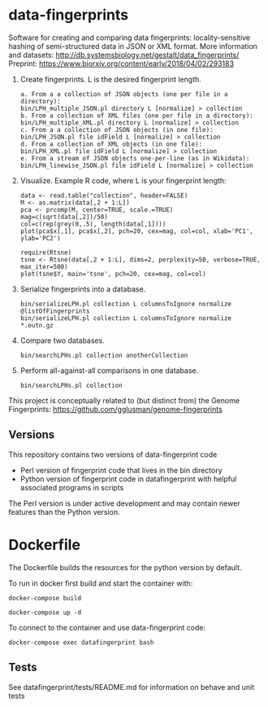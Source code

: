 # data-fingerprints
Software for creating and comparing data fingerprints: locality-sensitive hashing of semi-structured data in JSON or XML format.
More information and datasets: http://db.systemsbiology.net/gestalt/data_fingerprints/
Preprint: https://www.biorxiv.org/content/early/2018/04/02/293183

1. Create fingerprints. L is the desired fingerprint length.
	```
	a. From a a collection of JSON objects (one per file in a directory):
	bin/LPH_multiple_JSON.pl directory L [normalize] > collection
	b. From a collection of XML files (one per file in a directory):
	bin/LPH_multiple_XML.pl directory L [normalize] > collection
	c. From a a collection of JSON objects (in one file):
	bin/LPH_JSON.pl file idField L [normalize] > collection
	d. From a collection of XML objects (in one file):
	bin/LPH_XML.pl file idField L [normalize] > collection
	e. From a stream of JSON objects one-per-line (as in Wikidata):
	bin/LPH_linewise_JSON.pl file idField L [normalize] > collection
	```

2. Visualize. Example R code, where L is your fingerprint length:
	```
	data <- read.table("collection", header=FALSE)
	M <- as.matrix(data[,2 + 1:L])
	pca <- prcomp(M, center=TRUE, scale.=TRUE)
	mag=c(sqrt(data[,2])/50)
	col=c(rep(grey(0,.5), length(data[,1])))
	plot(pca$x[,1], pca$x[,2], pch=20, cex=mag, col=col, xlab='PC1', ylab='PC2')

	require(Rtsne)
	tsne <- Rtsne(data[,2 + 1:L], dims=2, perplexity=50, verbose=TRUE, max_iter=500)
	plot(tsne$Y, main='tsne', pch=20, cex=mag, col=col)
	```

3. Serialize fingerprints into a database.
	```
	bin/serializeLPH.pl collection L columnsToIgnore normalize @listOfFingerprints
	bin/serializeLPH.pl collection L columnsToIgnore normalize *.outn.gz
	```

4. Compare two databases.
	```
	bin/searchLPHs.pl collection anotherCollection
	```

5. Perform all-against-all comparisons in one database.
	```
	bin/searchLPHs.pl collection
	```

This project is conceptually related to (but distinct from) the Genome Fingerprints: https://github.com/gglusman/genome-fingerprints

## Versions

This repository contains two versions of data-fingerprint code
- Perl version of fingerprint code that lives in the bin directory
- Python version of fingerprint code in datafingerprint with helpful associated programs in scripts

The Perl version is under active development and may contain newer features than the Python version.

# Dockerfile

The Dockerfile builds the resources for the python version by default.

To run in docker first build and start the container with:

	docker-compose build

	docker-compose up -d

To connect to the container and use data-fingerprint code:

	docker-compose exec datafingerprint bash



## Tests

See datafingerprint/tests/README.md for information on behave and unit tests
